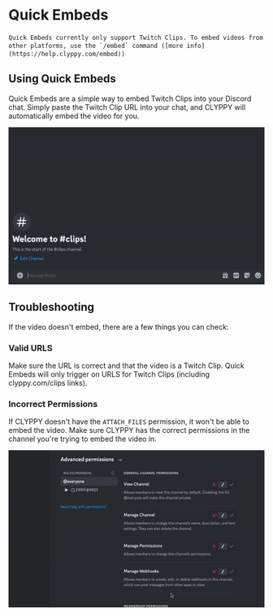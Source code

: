 # Quick Embeds

```{note}
Quick Embeds currently only support Twitch Clips. To embed videos from other platforms, use the `/embed` command ([more info](https://help.clyppy.com/embed))
```

## Using Quick Embeds

Quick Embeds are a simple way to embed Twitch Clips into your Discord chat. Simply paste the Twitch Clip URL into your chat, and CLYPPY will automatically embed the video for you.

![](images/quickembed.gif)

## Troubleshooting

If the video doesn't embed, there are a few things you can check:

### Valid URLS

Make sure the URL is correct and that the video is a Twitch Clip. Quick Embeds will only trigger on URLS for Twitch Clips (including clyppy.com/clips links).

### Incorrect Permissions

If CLYPPY doesn't have the `ATTACH_FILES` permission, it won't be able to embed the video. Make sure CLYPPY has the correct permissions in the channel you're trying to embed the video in.

![](images/attach_files.gif)
